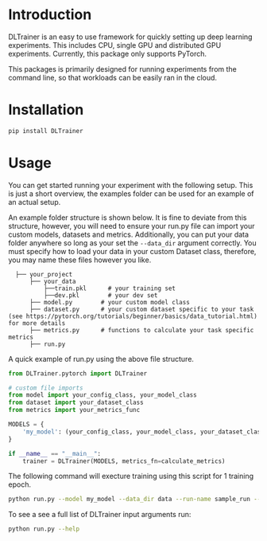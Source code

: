 # Introduction

DLTrainer is an easy to use framework for quickly setting up deep learning experiments. This includes CPU, single GPU and distributed GPU experiments. Currently, this package only supports PyTorch.

This packages is primarily designed for running experiments from the command line, so that workloads can be easily ran in the cloud.

# Installation

```sh
pip install DLTrainer
```

# Usage

You can get started running your experiment with the following setup. This is just a short overview, the examples folder can be used for an example of an actual setup. 

An example folder structure is shown below. It is fine to deviate from this structure, however, you will need to ensure your run.py file can import your custom models, datasets and metrics. Additionally, you can put your data folder anywhere so long as your set the `--data_dir` argument correctly. You must specify how to load your data in your custom Dataset class, therefore, you may name these files however you like.
    
      ├── your_project
          ├── your_data
              ├──train.pkl      # your training set
              ├──dev.pkl        # your dev set
          ├── model.py        # your custom model class
          ├── dataset.py      # your custom dataset specific to your task (see https://pytorch.org/tutorials/beginner/basics/data_tutorial.html) for more details
          ├── metrics.py      # functions to calculate your task specific metrics
          ├── run.py  
            
A quick example of run.py using the above file structure.

```python
from DLTrainer.pytorch import DLTrainer

# custom file imports
from model import your_config_class, your_model_class
from dataset import your_dataset_class
from metrics import your_metrics_func

MODELS = {
    'my_model': (your_config_class, your_model_class, your_dataset_class),
}

if __name__ == "__main__":
    trainer = DLTrainer(MODELS, metrics_fn=calculate_metrics)
```

The following command will execture training using this script for 1 training epoch.

```sh
python run.py --model my_model --data_dir data --run-name sample_run --do_train --num_train_epochs 1
```

To see a see a full list of DLTrainer input arguments run:

```sh
python run.py --help
```



